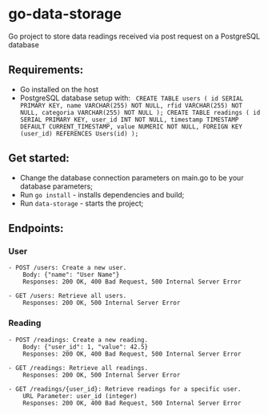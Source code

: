 # go-data-storage

Go project to store data readings received via post request on a PostgreSQL database

## Requirements:

- Go installed on the host
- PostgreSQL database setup with:
  ` CREATE TABLE users (
     id SERIAL PRIMARY KEY,
     name VARCHAR(255) NOT NULL,
     rfid VARCHAR(255) NOT NULL,
     categoria VARCHAR(255) NOT NULL
 );
 CREATE TABLE readings (
     id SERIAL PRIMARY KEY,
     user_id INT NOT NULL,
     timestamp TIMESTAMP DEFAULT CURRENT_TIMESTAMP,
     value NUMERIC NOT NULL,
     FOREIGN KEY (user_id) REFERENCES Users(id)
 );`

## Get started:

- Change the database connection parameters on main.go to be your database parameters;
- Run `go install` - installs dependencies and build;
- Run `data-storage` - starts the project;

## Endpoints:

### User

    - POST /users: Create a new user.
        Body: {"name": "User Name"}
        Responses: 200 OK, 400 Bad Request, 500 Internal Server Error

    - GET /users: Retrieve all users.
        Responses: 200 OK, 500 Internal Server Error

### Reading

    - POST /readings: Create a new reading.
        Body: {"user_id": 1, "value": 42.5}
        Responses: 200 OK, 400 Bad Request, 500 Internal Server Error

    - GET /readings: Retrieve all readings.
        Responses: 200 OK, 500 Internal Server Error

    - GET /readings/{user_id}: Retrieve readings for a specific user.
        URL Parameter: user_id (integer)
        Responses: 200 OK, 400 Bad Request, 500 Internal Server Error
